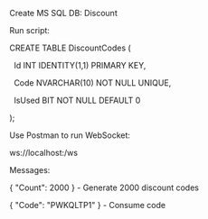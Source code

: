 Create MS SQL DB: Discount



Run script:



CREATE TABLE DiscountCodes (

&nbsp;   Id INT IDENTITY(1,1) PRIMARY KEY,

&nbsp;   Code NVARCHAR(10) NOT NULL UNIQUE,

&nbsp;   IsUsed BIT NOT NULL DEFAULT 0

);



Use Postman to run WebSocket:





ws://localhost:<ip>/ws



Messages:



{ "Count": 2000 } - Generate 2000 discount codes



{ "Code": "PWKQLTP1" } - Consume code

